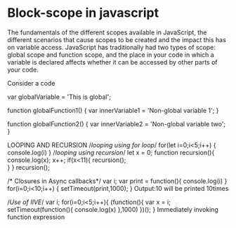 # Block-scope in javascript
The fundamentals of the different scopes available in JavaScript, the different scenarios that cause scopes to be created and the impact this has on variable access.
JavaScript has traditionally had two types of scope: global scope and function scope, and the place in your code in which a variable is declared affects whether it can be accessed by other parts of your code.

Consider a code

var globalVariable = 'This is global';

function globalFunction1() {
  var innerVariable1 = 'Non-global variable 1';
}

function globalFunction2() {
  var innerVariable2 = 'Non-global variable two';
}

LOOPING AND RECURSION
/*looping using for loop*/
for(let i=0;i<5;i++)
{
  console.log(i)
}
/*looping using recursion*/
let x = 0;
function recursion(){
console.log(x);
  x++;
	  if(x<11){
		  recursion();  
  }
}
recursion();

/* Closures in Async callbacks*/ 
var i;
var print = function(){
	console.log(i)
	}
for(i=0;i<10;i++)
{ setTimeout(print,1000);
}				Output:10 will be printed 10times

/*Use of IIVE*/
var i;
for(i=0;i<5;i++){
(function(){
	var x = i;
	setTimeout(function(){
	console.log(x)
},1000)
})(); }
Immediately invoking function expression

